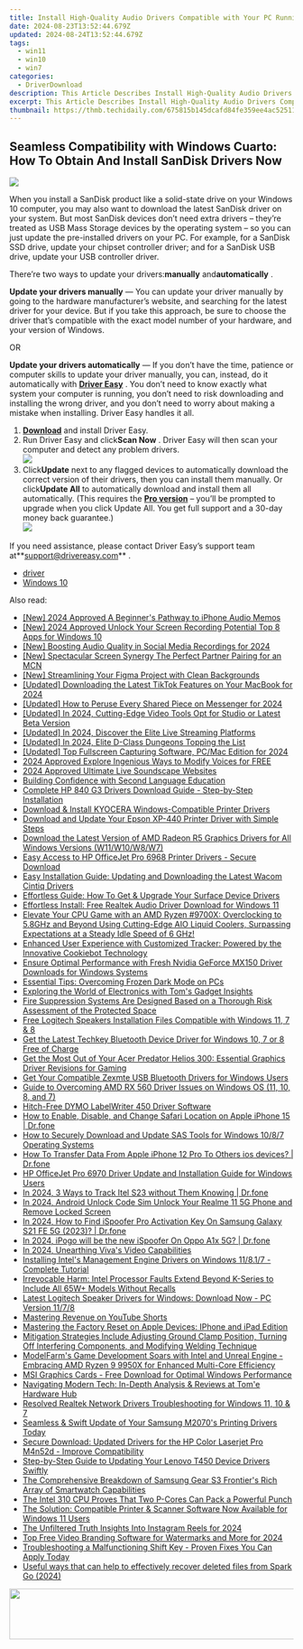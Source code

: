 ```yaml
---
title: Install High-Quality Audio Drivers Compatible with Your PC Running Windows 7
date: 2024-08-23T13:52:44.679Z
updated: 2024-08-24T13:52:44.679Z
tags:
  - win11
  - win10
  - win7
categories:
  - DriverDownload
description: This Article Describes Install High-Quality Audio Drivers Compatible with Your PC Running Windows 7
excerpt: This Article Describes Install High-Quality Audio Drivers Compatible with Your PC Running Windows 7
thumbnail: https://thmb.techidaily.com/675815b145dcafd84fe359ee4ac52511e6c57ba8907f6c40cdafb2c11a8f5a83.jpg
---
```


## Seamless Compatibility with Windows Cuarto: How To Obtain And Install SanDisk Drivers Now

![](https://images.drivereasy.com/wp-content/uploads/2018/11/img_5be14e36185dc-300x164.jpg)

 When you install a SanDisk product like a solid-state drive on your Windows 10 computer, you may also want to download the latest SanDisk driver on your system. But most SanDisk devices don’t need extra drivers – they’re treated as USB Mass Storage devices by the operating system – so you can just update the pre-installed drivers on your PC. For example, for a SanDisk SSD drive, update your chipset controller driver; and for a SanDisk USB drive, update your USB controller driver.

 There’re two ways to update your drivers:**manually** and**automatically** .

**Update your drivers manually** — You can update your driver manually by going to the hardware manufacturer’s website, and searching for the latest driver for your device. But if you take this approach, be sure to choose the driver that’s compatible with the exact model number of your hardware, and your version of Windows.

OR

**Update your drivers automatically** — If you don’t have the time, patience or computer skills to update your driver manually, you can, instead, do it automatically with **[Driver Easy](https://tools.techidaily.com/drivereasy/download/)**  . You don’t need to know exactly what system your computer is running, you don’t need to risk downloading and installing the wrong driver, and you don’t need to worry about making a mistake when installing. Driver Easy handles it all.

1. **[Download](https://tools.techidaily.com/drivereasy/download/)**  and install Driver Easy.
2. Run Driver Easy and click**Scan Now** . Driver Easy will then scan your computer and detect any problem drivers.  
![](https://images.drivereasy.com/wp-content/uploads/2018/11/img_5be14ddebe57b.jpg)
3. Click**Update** next to any flagged devices to automatically download the correct version of their drivers, then you can install them manually. Or click**Update All** to automatically download and install them all automatically. (This requires the **[Pro version](https://tools.techidaily.com/drivereasy/download/)**  – you’ll be prompted to upgrade when you click Update All. You get full support and a 30-day money back guarantee.)  
![](https://images.drivereasy.com/wp-content/uploads/2018/11/img_5be14dc0825a9.jpg)

 If you need assistance, please contact Driver Easy’s support team at**<support@drivereasy.com>** .

* [driver](https://tools.techidaily.com/drivereasy/download/)
* [Windows 10](https://tools.techidaily.com/drivereasy/download/)

<ins class="adsbygoogle"
     style="display:block"
     data-ad-format="autorelaxed"
     data-ad-client="ca-pub-7571918770474297"
     data-ad-slot="1223367746"></ins>



<ins class="adsbygoogle"
     style="display:block"
     data-ad-client="ca-pub-7571918770474297"
     data-ad-slot="8358498916"
     data-ad-format="auto"
     data-full-width-responsive="true"></ins>

<span class="atpl-alsoreadstyle">Also read:</span>
<div><ul>
<li><a href="https://screen-capture.techidaily.com/new-2024-approved-a-beginners-pathway-to-iphone-audio-memos/"><u>[New] 2024 Approved  A Beginner's Pathway to iPhone Audio Memos</u></a></li>
<li><a href="https://screen-activity-recording.techidaily.com/new-2024-approved-unlock-your-screen-recording-potential-top-8-apps-for-windows-10/"><u>[New] 2024 Approved  Unlock Your Screen Recording Potential  Top 8 Apps for Windows 10</u></a></li>
<li><a href="https://facebook-video-footage.techidaily.com/new-boosting-audio-quality-in-social-media-recordings-for-2024/"><u>[New] Boosting Audio Quality in Social Media Recordings for 2024</u></a></li>
<li><a href="https://youtube-blog.techidaily.com/pectacular-screen-synergy-the-perfect-partner-pairing-for-an-mcn/"><u>[New] Spectacular Screen Synergy  The Perfect Partner Pairing for an MCN</u></a></li>
<li><a href="https://some-guidance.techidaily.com/new-streamlining-your-figma-project-with-clean-backgrounds/"><u>[New] Streamlining Your Figma Project with Clean Backgrounds</u></a></li>
<li><a href="https://tiktok-video-recordings.techidaily.com/updated-downloading-the-latest-tiktok-features-on-your-macbook-for-2024/"><u>[Updated] Downloading the Latest TikTok Features on Your MacBook for 2024</u></a></li>
<li><a href="https://facebook-video-files.techidaily.com/updated-how-to-peruse-every-shared-piece-on-messenger-for-2024/"><u>[Updated] How to Peruse Every Shared Piece on Messenger for 2024</u></a></li>
<li><a href="https://facebook-video-footage.techidaily.com/updated-in-2024-cutting-edge-video-tools-opt-for-studio-or-latest-beta-version/"><u>[Updated] In 2024, Cutting-Edge Video Tools  Opt for Studio or Latest Beta Version</u></a></li>
<li><a href="https://fox-cloud.techidaily.com/updated-in-2024-discover-the-elite-live-streaming-platforms/"><u>[Updated] In 2024, Discover the Elite Live Streaming Platforms</u></a></li>
<li><a href="https://video-screen-grab.techidaily.com/updated-in-2024-elite-d-class-dungeons-topping-the-list/"><u>[Updated] In 2024, Elite D-Class Dungeons  Topping the List</u></a></li>
<li><a href="https://screen-video-capture.techidaily.com/updated-top-fullscreen-capturing-software-pcmac-edition-for-2024/"><u>[Updated] Top Fullscreen Capturing Software, PC/Mac Edition for 2024</u></a></li>
<li><a href="https://some-techniques.techidaily.com/2024-approved-explore-ingenious-ways-to-modify-voices-for-free/"><u>2024 Approved  Explore Ingenious Ways to Modify Voices for FREE</u></a></li>
<li><a href="https://some-guidance.techidaily.com/2024-approved-ultimate-live-soundscape-websites/"><u>2024 Approved  Ultimate Live Soundscape Websites</u></a></li>
<li><a href="https://mondly-stories.techidaily.com/building-confidence-with-second-language-education/"><u>Building Confidence with Second Language Education</u></a></li>
<li><a href="https://hardware-updates.techidaily.com/complete-hp-840-g3-drivers-download-guide-step-by-step-installation/"><u>Complete HP 840 G3 Drivers Download Guide - Step-by-Step Installation</u></a></li>
<li><a href="https://hardware-updates.techidaily.com/download-and-install-kyocera-windows-compatible-printer-drivers/"><u>Download & Install KYOCERA Windows-Compatible Printer Drivers</u></a></li>
<li><a href="https://hardware-updates.techidaily.com/download-and-update-your-epson-xp-440-printer-driver-with-simple-steps/"><u>Download and Update Your Epson XP-440 Printer Driver with Simple Steps</u></a></li>
<li><a href="https://hardware-updates.techidaily.com/download-the-latest-version-of-amd-radeon-r5-graphics-drivers-for-all-windows-versions-w11w10w8w7/"><u>Download the Latest Version of AMD Radeon R5 Graphics Drivers for All Windows Versions (W11/W10/W8/W7)</u></a></li>
<li><a href="https://hardware-updates.techidaily.com/easy-access-to-hp-officejet-pro-6968-printer-drivers-secure-download/"><u>Easy Access to HP OfficeJet Pro 6968 Printer Drivers - Secure Download</u></a></li>
<li><a href="https://hardware-updates.techidaily.com/easy-installation-guide-updating-and-downloading-the-latest-wacom-cintiq-drivers/"><u>Easy Installation Guide: Updating and Downloading the Latest Wacom Cintiq Drivers</u></a></li>
<li><a href="https://hardware-updates.techidaily.com/effortless-guide-how-to-get-and-upgrade-your-surface-device-drivers/"><u>Effortless Guide: How To Get & Upgrade Your Surface Device Drivers</u></a></li>
<li><a href="https://hardware-updates.techidaily.com/effortless-install-free-realtek-audio-driver-download-for-windows-11/"><u>Effortless Install: Free Realtek Audio Driver Download for Windows 11</u></a></li>
<li><a href="https://hardware-updates.techidaily.com/elevate-your-cpu-game-with-an-amd-ryzen-9700x-overclocking-to-58ghz-and-beyond-using-cutting-edge-aio-liquid-coolers-surpassing-expectations-at-a-steady-idl33/"><u>Elevate Your CPU Game with an AMD Ryzen #9700X: Overclocking to 5.8GHz and Beyond Using Cutting-Edge AIO Liquid Coolers, Surpassing Expectations at a Steady Idle Speed of 6 GHz!</u></a></li>
<li><a href="https://discover-alternatives.techidaily.com/enhanced-user-experience-with-customized-tracker-powered-by-the-innovative-cookiebot-technology/"><u>Enhanced User Experience with Customized Tracker: Powered by the Innovative Cookiebot Technology</u></a></li>
<li><a href="https://hardware-updates.techidaily.com/ensure-optimal-performance-with-fresh-nvidia-geforce-mx150-driver-downloads-for-windows-systems/"><u>Ensure Optimal Performance with Fresh Nvidia GeForce MX150 Driver Downloads for Windows Systems</u></a></li>
<li><a href="https://win11.techidaily.com/essential-tips-overcoming-frozen-dark-mode-on-pcs/"><u>Essential Tips: Overcoming Frozen Dark Mode on PCs</u></a></li>
<li><a href="https://hardware-updates.techidaily.com/exploring-the-world-of-electronics-with-toms-gadget-insights/"><u>Exploring the World of Electronics with Tom's Gadget Insights</u></a></li>
<li><a href="https://hardware-updates.techidaily.com/1722973214798-fire-suppression-systems-are-designed-based-on-a-thorough-risk-assessment-of-the-protected-space/"><u>Fire Suppression Systems Are Designed Based on a Thorough Risk Assessment of the Protected Space</u></a></li>
<li><a href="https://hardware-updates.techidaily.com/free-logitech-speakers-installation-files-compatible-with-windows-11-7-and-8/"><u>Free Logitech Speakers Installation Files Compatible with Windows 11, 7 & 8</u></a></li>
<li><a href="https://hardware-updates.techidaily.com/get-the-latest-techkey-bluetooth-device-driver-for-windows-10-7-or-8-free-of-charge/"><u>Get the Latest Techkey Bluetooth Device Driver for Windows 10, 7 or 8 Free of Charge</u></a></li>
<li><a href="https://hardware-updates.techidaily.com/get-the-most-out-of-your-acer-predator-helios-300-essential-graphics-driver-revisions-for-gaming/"><u>Get the Most Out of Your Acer Predator Helios 300: Essential Graphics Driver Revisions for Gaming</u></a></li>
<li><a href="https://hardware-updates.techidaily.com/get-your-compatible-zexmte-usb-bluetooth-drivers-for-windows-users/"><u>Get Your Compatible Zexmte USB Bluetooth Drivers for Windows Users</u></a></li>
<li><a href="https://hardware-updates.techidaily.com/guide-to-overcoming-amd-rx-560-driver-issues-on-windows-os-11-10-8-and-7/"><u>Guide to Overcoming AMD RX 560 Driver Issues on Windows OS (11, 10, 8, and 7)</u></a></li>
<li><a href="https://hardware-updates.techidaily.com/hitch-free-dymo-labelwriter-450-driver-software/"><u>Hitch-Free DYMO LabelWriter 450 Driver Software</u></a></li>
<li><a href="https://iphone-location.techidaily.com/how-to-enable-disable-and-change-safari-location-on-apple-iphone-15-drfone-by-drfone-virtual-ios/"><u>How to Enable, Disable, and Change Safari Location on Apple iPhone 15 | Dr.fone</u></a></li>
<li><a href="https://hardware-updates.techidaily.com/how-to-securely-download-and-update-sas-tools-for-windows-1087-operating-systems/"><u>How to Securely Download and Update SAS Tools for Windows 10/8/7 Operating Systems</u></a></li>
<li><a href="https://techidaily.com/how-to-transfer-data-from-apple-iphone-12-pro-to-others-ios-devices-drfone-by-drfone-transfer-data-from-ios-transfer-data-from-ios/"><u>How To Transfer Data From Apple iPhone 12 Pro To Others ios devices? | Dr.fone</u></a></li>
<li><a href="https://hardware-updates.techidaily.com/hp-officejet-pro-6970-driver-update-and-installation-guide-for-windows-users/"><u>HP OfficeJet Pro 6970 Driver Update and Installation Guide for Windows Users</u></a></li>
<li><a href="https://android-location-track.techidaily.com/in-2024-3-ways-to-track-itel-s23-without-them-knowing-drfone-by-drfone-virtual-android/"><u>In 2024, 3 Ways to Track Itel S23 without Them Knowing | Dr.fone</u></a></li>
<li><a href="https://sim-unlock.techidaily.com/in-2024-android-unlock-code-sim-unlock-your-realme-11-5g-phone-and-remove-locked-screen-by-drfone-android/"><u>In 2024, Android Unlock Code Sim Unlock Your Realme 11 5G Phone and Remove Locked Screen</u></a></li>
<li><a href="https://review-topics.techidaily.com/in-2024-how-to-find-ispoofer-pro-activation-key-on-samsung-galaxy-s21-fe-5g-2023-drfone-by-drfone-virtual-android/"><u>In 2024, How to Find iSpoofer Pro Activation Key On Samsung Galaxy S21 FE 5G (2023)? | Dr.fone</u></a></li>
<li><a href="https://android-pokemon-go.techidaily.com/in-2024-ipogo-will-be-the-new-ispoofer-on-oppo-a1x-5g-drfone-by-drfone-virtual-android/"><u>In 2024, iPogo will be the new iSpoofer On Oppo A1x 5G? | Dr.fone</u></a></li>
<li><a href="https://fox-friendly.techidaily.com/in-2024-unearthing-vivas-video-capabilities/"><u>In 2024, Unearthing Viva's Video Capabilities</u></a></li>
<li><a href="https://hardware-updates.techidaily.com/installing-intels-management-engine-drivers-on-windows-11817-complete-tutorial/"><u>Installing Intel's Management Engine Drivers on Windows 11/8.1/7 - Complete Tutorial</u></a></li>
<li><a href="https://hardware-updates.techidaily.com/irrevocable-harm-intel-processor-faults-extend-beyond-k-series-to-include-all-65wplus-models-without-recalls/"><u>Irrevocable Harm: Intel Processor Faults Extend Beyond K-Series to Include All 65W+ Models Without Recalls</u></a></li>
<li><a href="https://hardware-updates.techidaily.com/latest-logitech-speaker-drivers-for-windows-download-now-pc-version-1178/"><u>Latest Logitech Speaker Drivers for Windows: Download Now - PC Version 11/7/8</u></a></li>
<li><a href="https://youtube-clips.techidaily.com/mastering-revenue-on-youtube-shorts/"><u>Mastering Revenue on YouTube Shorts</u></a></li>
<li><a href="https://fox-that.techidaily.com/mastering-the-factory-reset-on-apple-devices-iphone-and-ipad-edition/"><u>Mastering the Factory Reset on Apple Devices: IPhone and iPad Edition</u></a></li>
<li><a href="https://hardware-updates.techidaily.com/mitigation-strategies-include-adjusting-ground-clamp-position-turning-off-interfering-components-and-modifying-welding-technique/"><u>Mitigation Strategies Include Adjusting Ground Clamp Position, Turning Off Interfering Components, and Modifying Welding Technique</u></a></li>
<li><a href="https://hardware-updates.techidaily.com/modelfarms-game-development-soars-with-intel-and-unreal-engine-embracing-amd-ryzen-9-9950x-for-enhanced-multi-core-efficiency/"><u>ModelFarm's Game Development Soars with Intel and Unreal Engine - Embracing AMD Ryzen 9 9950X for Enhanced Multi-Core Efficiency</u></a></li>
<li><a href="https://hardware-updates.techidaily.com/msi-graphics-cards-free-download-for-optimal-windows-performance/"><u>MSI Graphics Cards - Free Download for Optimal Windows Performance</u></a></li>
<li><a href="https://hardware-updates.techidaily.com/navigating-modern-tech-in-depth-analysis-and-reviews-at-tome-hardware-hub/"><u>Navigating Modern Tech: In-Depth Analysis & Reviews at Tom'e Hardware Hub</u></a></li>
<li><a href="https://hardware-updates.techidaily.com/resolved-realtek-network-drivers-troubleshooting-for-windows-11-10-and-7/"><u>Resolved Realtek Network Drivers Troubleshooting for Windows 11, 10 & 7</u></a></li>
<li><a href="https://hardware-updates.techidaily.com/seamless-and-swift-update-of-your-samsung-m2070s-printing-drivers-today/"><u>Seamless & Swift Update of Your Samsung M2070's Printing Drivers Today</u></a></li>
<li><a href="https://hardware-updates.techidaily.com/secure-download-updated-drivers-for-the-hp-color-laserjet-pro-m4n52d-improve-compatibility/"><u>Secure Download: Updated Drivers for the HP Color Laserjet Pro M4n52d - Improve Compatibility</u></a></li>
<li><a href="https://hardware-updates.techidaily.com/step-by-step-guide-to-updating-your-lenovo-t450-device-drivers-swiftly/"><u>Step-by-Step Guide to Updating Your Lenovo T450 Device Drivers Swiftly</u></a></li>
<li><a href="https://buynow-info.techidaily.com/the-comprehensive-breakdown-of-samsung-gear-s3-frontiers-rich-array-of-smartwatch-capabilities/"><u>The Comprehensive Breakdown of Samsung Gear S3 Frontier's Rich Array of Smartwatch Capabilities</u></a></li>
<li><a href="https://hardware-updates.techidaily.com/the-intel-310-cpu-proves-that-two-p-cores-can-pack-a-powerful-punch/"><u>The Intel 310 CPU Proves That Two P-Cores Can Pack a Powerful Punch</u></a></li>
<li><a href="https://hardware-updates.techidaily.com/the-solution-compatible-printer-and-scanner-software-now-available-for-windows-11-users/"><u>The Solution: Compatible Printer & Scanner Software Now Available for Windows 11 Users</u></a></li>
<li><a href="https://instagram-clips.techidaily.com/the-unfiltered-truth-insights-into-instagram-reels-for-2024/"><u>The Unfiltered Truth  Insights Into Instagram Reels for 2024</u></a></li>
<li><a href="https://smart-video-creator.techidaily.com/top-free-video-branding-software-for-watermarks-and-more-for-2024/"><u>Top Free Video Branding Software for Watermarks and More for 2024</u></a></li>
<li><a href="https://common-error.techidaily.com/1723211907446-troubleshooting-a-malfunctioning-shift-key-proven-fixes-you-can-apply-today/"><u>Troubleshooting a Malfunctioning Shift Key - Proven Fixes You Can Apply Today</u></a></li>
<li><a href="https://techidaily.com/useful-ways-that-can-help-to-effectively-recover-deleted-files-from-spark-go-2024-by-fonelab-android-recover-data/"><u>Useful ways that can help to effectively recover deleted files from Spark Go (2024)</u></a></li>
</ul></div>

<!-- affiliate ads begin -->
<a href="https://arkmc.pxf.io/c/5597632/427477/5172" target="_top" id="427477"><img src="//a.impactradius-go.com/display-ad/5172-427477" border="0" alt="" width="728" height="90"/></a><img height="0" width="0" src="https://arkmc.pxf.io/i/5597632/427477/5172" style="position:absolute;visibility:hidden;" border="0" />
<!-- affiliate ads end -->